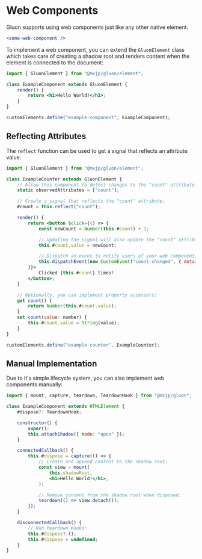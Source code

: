 # Web Components
Gluon supports using web components just like any other native element.
```jsx
<some-web-component />
```

To implement a web component, you can extend the `GluonElement` class which takes care of creating a shadow root and renders content when the element is connected to the document:
```jsx
import { GluonElement } from "@mxjp/gluon/element";

class ExampleComponent extends GluonElement {
	render() {
		return <h1>Hello World!</h1>;
	}
}

customElements.define("example-component", ExampleComponent);
```

## Reflecting Attributes
The `reflect` function can be used to get a signal that reflects an attribute value.
```jsx
import { GluonElement } from "@mxjp/gluon/element";

class ExampleCounter extends GluonElement {
	// Allow this component to detect changes to the "count" attribute:
	static observedAttributes = ["count"];

	// Create a signal that reflects the "count" attribute:
	#count = this.reflect("count");

	render() {
		return <button $click={() => {
			const newCount = Number(this.#count) + 1;

			// Updating the signal will also update the "count" attribute:
			this.#count.value = newCount;

			// Dispatch an event to notify users of your web component:
			this.dispatchEvent(new CustomEvent("count-changed", { detail: newCount }));
		}}>
			Clicked {this.#count} times!
		</button>;
	}

	// Optionally, you can implement property accessors:
	get count() {
		return Number(this.#count.value);
	}
	set count(value: number) {
		this.#count.value = String(value);
	}
}

customElements.define("example-counter", ExampleCounter);
```

## Manual Implementation
Due to it's simple lifecycle system, you can also implement web components manually:
```jsx
import { mount, capture, teardown, TeardownHook } from "@mxjp/gluon";

class ExampleComponent extends HTMLElement {
	#dispose?: TeardownHook;

	constructor() {
		super();
		this.attachShadow({ mode: "open" });
	}

	connectedCallback() {
		this.#dispose = capture(() => {
			// Create and append content to the shadow root:
			const view = mount(
				this.shadowRoot,
				<h1>Hello World!</h1>,
			);

			// Remove content from the shadow root when disposed:
			teardown(() => view.detach());
		});
	}

	disconnectedCallback() {
		// Run teardown hooks:
		this.#dispose?.();
		this.#dispose = undefined;
	}
}
```
